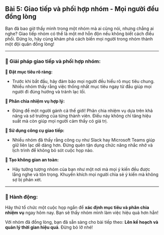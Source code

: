 ## Bài 5: Giao tiếp và phối hợp nhóm - Mọi người đều đồng lòng

Bạn đã bao giờ thấy mình trong một nhóm mà ai cũng nói, nhưng chẳng ai nghe? Giao tiếp nhóm có thể là một mớ hỗn độn nếu không biết cách điều phối. Đừng lo, hãy cùng khám phá cách biến mọi người trong nhóm thành một đội quân đồng lòng!

---

### 📌 Giải pháp giao tiếp và phối hợp nhóm:

**🔹 Đặt mục tiêu rõ ràng:**
- Trước khi bắt đầu, hãy đảm bảo mọi người đều hiểu rõ mục tiêu chung. Nhiều nhóm thấy rằng việc thống nhất mục tiêu ngay từ đầu giúp mọi người đi đúng hướng và tránh lạc lối.

**🔹 Phân chia nhiệm vụ hợp lý:**
- Đừng để một người gánh cả thế giới! Phân chia nhiệm vụ dựa trên khả năng và sở trường của từng thành viên. Điều này không chỉ tăng hiệu suất mà còn giúp mọi người cảm thấy có giá trị.

**🔹 Sử dụng công cụ giao tiếp:**
- Nhiều nhóm đã thấy rằng công cụ như Slack hay Microsoft Teams giúp giữ liên lạc dễ dàng hơn. Đừng quên tận dụng chức năng nhắc nhở và lịch trình để không bỏ sót cuộc họp nào.

**🔹 Tạo không gian an toàn:**
- Hãy tưởng tượng nhóm của bạn như một nơi mà mọi ý kiến đều được lắng nghe và tôn trọng. Khuyến khích mọi người chia sẻ ý kiến mà không sợ bị phán xét.

---

### 🚀 Hành động:

Hãy thử tổ chức một cuộc họp ngắn để **xác định mục tiêu và phân chia nhiệm vụ** ngay hôm nay. Bạn sẽ thấy nhóm mình làm việc hiệu quả hơn hẳn!

Với nhóm đã đồng lòng, bạn đã sẵn sàng cho bài tiếp theo: **Lên kế hoạch và quản lý thời gian hiệu quả**. Đừng bỏ lỡ nhé!